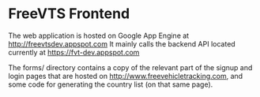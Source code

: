 # FreeVTS Frontend

The web application is hosted on Google App Engine at http://freevtsdev.appspot.com It mainly calls the backend API located currently at https://fvt-dev.appspot.com

The forms/ directory contains a copy of the relevant part of the signup and login pages that are hosted on http://www.freevehicletracking.com, and some code for generating the country list (on that same page).
